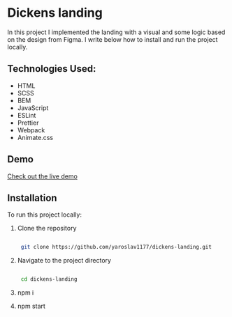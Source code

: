 # Dickens landing

In this project I implemented the landing with a visual and some logic based on the design from Figma. I write below how to install and run the project locally.

## Technologies Used:

  - HTML
  - SCSS
  - BEM
  - JavaScript
  - ESLint
  - Prettier
  - Webpack
  - Animate.css

## Demo

[Check out the live demo](https://dickens-landing.vercel.app/)

## Installation

To run this project locally:

1. Clone the repository
   ```bash

    git clone https://github.com/yaroslav1177/dickens-landing.git

2. Navigate to the project directory
   ```bash

    cd dickens-landing

3. npm i

4. npm start

